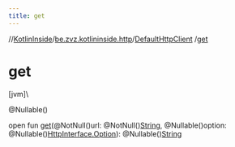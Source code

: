 ```yaml
---
title: get
---
```

//[KotlinInside](../../../index.html)/[be.zvz.kotlininside.http](../index.html)/[DefaultHttpClient](index.html)
/[get](get.html)

# get

[jvm]\

@Nullable()

open fun [get](get.html)(@NotNull()url:
@NotNull()[String](https://docs.oracle.com/javase/7/docs/api/java/lang/String.html), @Nullable()option:
@Nullable()[HttpInterface.Option](../-http-interface/-option/index.html)):
@Nullable()[String](https://docs.oracle.com/javase/7/docs/api/java/lang/String.html)




